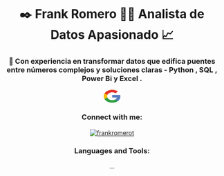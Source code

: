 <h1 align="center">✒️ Frank Romero 👨‍💼 Analista de Datos Apasionado 📈</h1>
<h3 align="center">🎯 Con experiencia en transformar datos que edifica puentes entre números complejos y soluciones claras - Python , SQL , Power Bi  y Excel .</h3>

<p align="center">
  <a href="mailto:frankr687@gmail.com">
    <img align="center" src="https://raw.githubusercontent.com/devicons/devicon/master/icons/google/google-original.svg" alt="frankr687@gmail.com" height="30" width="40" />
  </a>
</p>

<h3 align="center">Connect with me:</h3>
<p align="center">
  <a href="https://www.linkedin.com/in/frankromerot/" target="blank">
    <img align="center" src="https://raw.githubusercontent.com/rahuldkjain/github-profile-readme-generator/master/src/images/icons/Social/linked-in-alt.svg" alt="frankromerot" height="30" width="40" />
  </a>
</p>

<h3 align="center">Languages and Tools:</h3>
<p align="center"> ... </p>

